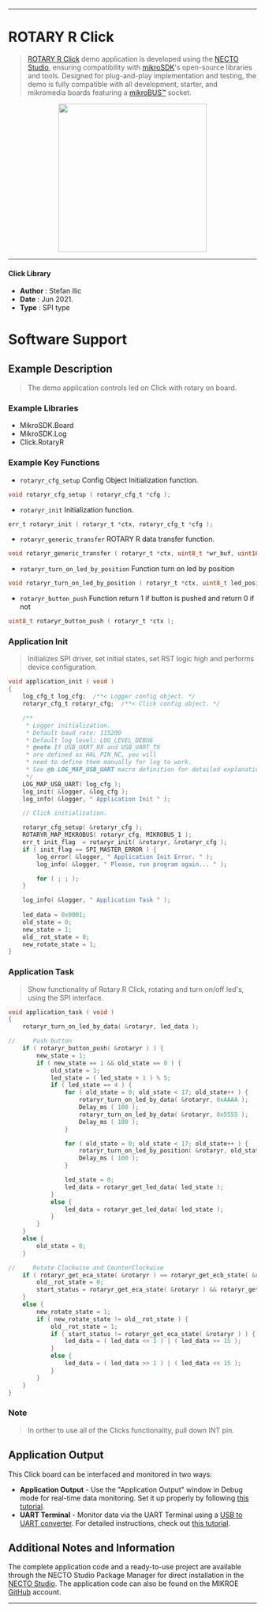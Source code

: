 
---
# ROTARY R Click

> [ROTARY R Click](https://www.mikroe.com/?pid_product=MIKROE-1823) demo application is developed using
the [NECTO Studio](https://www.mikroe.com/necto), ensuring compatibility with [mikroSDK](https://www.mikroe.com/mikrosdk)'s
open-source libraries and tools. Designed for plug-and-play implementation and testing, the demo is fully compatible with
all development, starter, and mikromedia boards featuring a [mikroBUS&trade;](https://www.mikroe.com/mikrobus) socket.

<p align="center">
  <img src="https://www.mikroe.com/?pid_product=MIKROE-1823&image=1" height=300px>
</p>

---

#### Click Library

- **Author**        : Stefan Ilic
- **Date**          : Jun 2021.
- **Type**          : SPI type

# Software Support

## Example Description

> The demo application controls led on Click with rotary on board.

### Example Libraries

- MikroSDK.Board
- MikroSDK.Log
- Click.RotaryR

### Example Key Functions

- `rotaryr_cfg_setup` Config Object Initialization function.
```c
void rotaryr_cfg_setup ( rotaryr_cfg_t *cfg );
```

- `rotaryr_init` Initialization function.
```c
err_t rotaryr_init ( rotaryr_t *ctx, rotaryr_cfg_t *cfg );
```

- `rotaryr_generic_transfer` ROTARY R data transfer function.
```c
void rotaryr_generic_transfer ( rotaryr_t *ctx, uint8_t *wr_buf, uint16_t wr_len, uint8_t *rd_buf, uint16_t rd_len );
```

- `rotaryr_turn_on_led_by_position` Function turn on led by position
```c
void rotaryr_turn_on_led_by_position ( rotaryr_t *ctx, uint8_t led_position );
```

- `rotaryr_button_push` Function return 1 if button is pushed and return 0 if not
```c
uint8_t rotaryr_button_push ( rotaryr_t *ctx );
```

### Application Init

> Initializes SPI driver, set initial states, set RST logic high and performs device configuration.

```c
void application_init ( void ) 
{
    log_cfg_t log_cfg;  /**< Logger config object. */
    rotaryr_cfg_t rotaryr_cfg;  /**< Click config object. */

    /** 
     * Logger initialization.
     * Default baud rate: 115200
     * Default log level: LOG_LEVEL_DEBUG
     * @note If USB_UART_RX and USB_UART_TX 
     * are defined as HAL_PIN_NC, you will 
     * need to define them manually for log to work. 
     * See @b LOG_MAP_USB_UART macro definition for detailed explanation.
     */
    LOG_MAP_USB_UART( log_cfg );
    log_init( &logger, &log_cfg );
    log_info( &logger, " Application Init " );

    // Click initialization.

    rotaryr_cfg_setup( &rotaryr_cfg );
    ROTARYR_MAP_MIKROBUS( rotaryr_cfg, MIKROBUS_1 );
    err_t init_flag  = rotaryr_init( &rotaryr, &rotaryr_cfg );
    if ( init_flag == SPI_MASTER_ERROR ) {
        log_error( &logger, " Application Init Error. " );
        log_info( &logger, " Please, run program again... " );

        for ( ; ; );
    }

    log_info( &logger, " Application Task " );
    
    led_data = 0x0001;
    old_state = 0;
    new_state = 1;
    old__rot_state = 0;
    new_rotate_state = 1;
}
```

### Application Task

> Show functionality of Rotary R Click, rotating and turn on/off led's, using the SPI interface.

```c
void application_task ( void ) 
{
    rotaryr_turn_on_led_by_data( &rotaryr, led_data );

//     Push button
    if ( rotaryr_button_push( &rotaryr ) ) {
        new_state = 1;
        if ( new_state == 1 && old_state == 0 ) {
            old_state = 1;
            led_state = ( led_state + 1 ) % 5;
            if ( led_state == 4 ) {
                for ( old_state = 0; old_state < 17; old_state++ ) {
                    rotaryr_turn_on_led_by_data( &rotaryr, 0xAAAA );
                    Delay_ms ( 100 );
                    rotaryr_turn_on_led_by_data( &rotaryr, 0x5555 );
                    Delay_ms ( 100 );
                }

                for ( old_state = 0; old_state < 17; old_state++ ) {
                    rotaryr_turn_on_led_by_position( &rotaryr, old_state );
                    Delay_ms ( 100 );
                }

                led_state = 0;
                led_data = rotaryr_get_led_data( led_state );
            }
            else {
                led_data = rotaryr_get_led_data( led_state );
            }
        }
    }
    else {
        old_state = 0;
    }

//     Rotate Clockwise and CounterClockwise
    if ( rotaryr_get_eca_state( &rotaryr ) == rotaryr_get_ecb_state( &rotaryr ) ) {
        old__rot_state = 0;
        start_status = rotaryr_get_eca_state( &rotaryr ) && rotaryr_get_ecb_state( &rotaryr );
    }
    else {
        new_rotate_state = 1;
        if ( new_rotate_state != old__rot_state ) {
            old__rot_state = 1;
            if ( start_status != rotaryr_get_eca_state( &rotaryr ) ) {
                led_data = ( led_data << 1 ) | ( led_data >> 15 );
            }
            else {
                led_data = ( led_data >> 1 ) | ( led_data << 15 );
            }
        }
    }
}
```

### Note

> In orther to use all of the Clicks functionality, pull down INT pin.

## Application Output

This Click board can be interfaced and monitored in two ways:
- **Application Output** - Use the "Application Output" window in Debug mode for real-time data monitoring.
Set it up properly by following [this tutorial](https://www.youtube.com/watch?v=ta5yyk1Woy4).
- **UART Terminal** - Monitor data via the UART Terminal using
a [USB to UART converter](https://www.mikroe.com/click/interface/usb?interface*=uart,uart). For detailed instructions,
check out [this tutorial](https://help.mikroe.com/necto/v2/Getting%20Started/Tools/UARTTerminalTool).

## Additional Notes and Information

The complete application code and a ready-to-use project are available through the NECTO Studio Package Manager for 
direct installation in the [NECTO Studio](https://www.mikroe.com/necto). The application code can also be found on
the MIKROE [GitHub](https://github.com/MikroElektronika/mikrosdk_click_v2) account.

---
